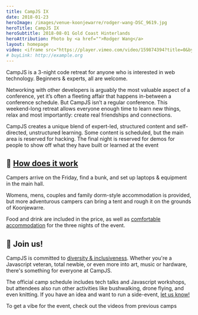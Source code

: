 ```yaml
---
title: CampJS IX
date: 2018-01-23
heroImage: /images/venue-koonjewarre/rodger-wang-DSC_9619.jpg
heroTitle: CampJS IX
heroSubtitle: 2018-08-01 Gold Coast Hinterlands
heroAttribution: Photo by <a href="">Rodger Wang</a>
layout: homepage
video: <iframe src="https://player.vimeo.com/video/159874394?title=0&byline=0&portrait=0" width="640" height="360" frameborder="0" webkitallowfullscreen mozallowfullscreen allowfullscreen></iframe>
# buyLink: http://example.org
---
```


<p class="lead">CampJS is a 3-night code retreat for anyone who is interested in web technology. Beginners &amp; experts, all are welcome.</p>

Networking with other developers is arguably the most valuable aspect of a conference, yet it’s often a fleeting affair that happens in-between a conference schedule. But CampJS isn’t a regular conference. This weekend-long retreat allows everyone enough time to learn new things, relax and most importantly: create real friendships and connections.

CampJS creates a unique blend of expert-led, structured content and self-directed, unstructured learning. Some content is scheduled, but the main area is reserved for hacking. The final night is reserved for demos for people to show off what they have built or learned at the event

<h2>🤔 <a href="/the-camp/">How does it work</a></h2>

Campers arrive on the Friday, find a bunk, and set up laptops & equipment in the main hall.

Womens, mens, couples and family dorm-style accommodation is provided, but more adventurous campers can bring a tent and rough it on the grounds of Koonjewarre.

Food and drink are included in the price, as well as <a href='/the-camp/accommodation'>comfortable accommodation</a> for the three nights of the event.

## 🙋 Join us!
CampJS is committed to <a href="/diversity-inclusiveness">diversity &amp; inclusiveness</a>. Whether you're a Javascript veteran, total newbie, or even more into art, music or hardware, there's something for everyone at CampJS.

The official camp schedule includes tech talks and Javascript workshops, but attendees also run other activities like bushwalking, drone flying, and even knitting. If you have an idea and want to run a side-event, <a href="/organisers">let us know!</a>

To get a vibe for the event, check out the videos from previous camps
